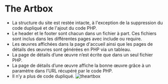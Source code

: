 # The  Artbox
* La structure du site est restée intacte, à l'exception de la suppression du code dupliqué et de l'ajout du code PHP.
* Le header et le footer sont chacun dans un fichier à part. Ces fichiers sont inclus dans les différentes pages avec include ou require.
* Les œuvres affichées dans la page d'accueil ainsi que les pages de détails des œuvres sont générées en PHP via un tableau.
* La page de détails d’une œuvre n’est écrite que dans un seul fichier PHP.
* La page de détails d’une œuvre affiche la bonne œuvre grâce à un paramètre dans l’URL récupéré par le code PHP.
* Il n’y a plus de code dupliqué.
![theartbox](https://github.com/smy-bs/theArtbox/assets/54403916/c800e26c-5949-4fcd-82a1-42335575cbea)
